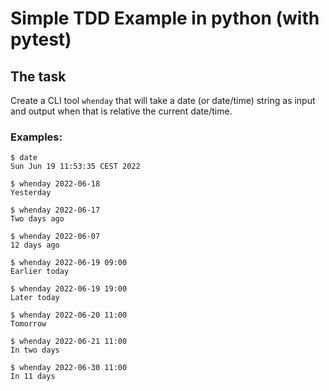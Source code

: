 # Simple TDD Example in python (with pytest)

## The task

Create a CLI tool `whenday` that will take a date (or date/time) string as input and output when that is relative the current date/time.
 
### Examples:

```console
$ date
Sun Jun 19 11:53:35 CEST 2022

$ whenday 2022-06-18
Yesterday

$ whenday 2022-06-17
Two days ago

$ whenday 2022-06-07
12 days ago

$ whenday 2022-06-19 09:00
Earlier today

$ whenday 2022-06-19 19:00
Later today

$ whenday 2022-06-20 11:00
Tomorrow

$ whenday 2022-06-21 11:00
In two days

$ whenday 2022-06-30 11:00
In 11 days
```
